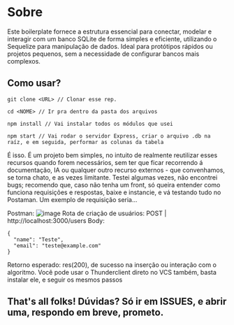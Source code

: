 # Sobre
Este boilerplate fornece a estrutura essencial para conectar, modelar e interagir com um banco SQLite de forma simples e eficiente, utilizando o Sequelize para manipulação de dados. Ideal para protótipos rápidos ou projetos pequenos, sem a necessidade de configurar bancos mais complexos.

## Como usar?
```
git clone <URL> // Clonar esse rep.

cd <NOME> // Ir pra dentro da pasta dos arquivos

npm install // Vai instalar todos os módulos que usei 

npm start // Vai rodar o servidor Express, criar o arquivo .db na raíz, e em seguida, performar as colunas da tabela
```
É isso. É um projeto bem simples, no intuito de realmente reutilizar esses recursos quando forem necessários, sem ter que ficar recorrendo á documentação, IA ou qualquer outro recurso externos - que convenhamos, se torna chato, e as vezes limitante. Testei algumas vezes, não encontrei bugs; recomendo que, caso não tenha um front, só queira entender como funciona requisições e respostas, baixe e instancie, e vá testando tudo no Postaman.
Um exemplo de requisição seria...

Postman: 
![image](https://github.com/user-attachments/assets/1bc059ce-8988-481e-ace5-c5464ae32891)
Rota de criação de usuários: POST | http://localhost:3000/users
Body: 
```
{
  "name": "Teste",
  "email": "teste@example.com"
}
```
Retorno esperado: res(200), de sucesso na inserção ou interação com o algoritmo.
Você pode usar o Thunderclient direto no VCS também, basta instalar ele, e seguir os mesmos passos

## That's all folks! Dúvidas? Só ir em ISSUES, e abrir uma, respondo em breve, prometo.